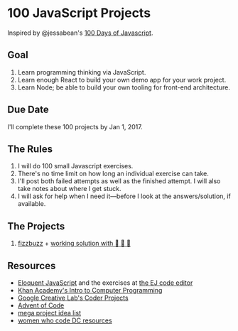 # 100 JavaScript Projects

Inspired by @jessabean's [100 Days of Javascript](https://github.com/jessabean/100-javascript-projects). 

## Goal

1. Learn programming thinking via JavaScript. 
2. Learn enough React to build your own demo app for your work project.
3. Learn Node; be able to build your own tooling for front-end architecture.

## Due Date

I'll complete these 100 projects by Jan 1, 2017.

## The Rules

1. I will do 100 small Javascript exercises.
2. There's no time limit on how long an individual exercise can take.
3. I'll post both failed attempts as well as the finished attempt. I will also take notes about where I get stuck.
4. I will ask for help when I need it—before I look at the answers/solution, if available.

## The Projects

1. [fizzbuzz](exercises/081616-fizzbuzz.js) + [working solution with 🙈 🙉 🙊](https://jsfiddle.net/6s0a92ua/)

## Resources

* [Eloquent JavaScript](http://eloquentjavascript.net) and the exercises at [the EJ code editor](http://eloquentjavascript.net/code/)
* [Khan Academy's Intro to Computer Programming](https://www.khanacademy.org/computing/computer-programming/programming)
* [Google Creative Lab's Coder Projects](https://googlecreativelab.github.io/coder-projects/)
* [Advent of Code](http://adventofcode.com/)
* [mega project idea list](http://www.dreamincode.net/forums/topic/78802-martyr2s-mega-project-ideas-list/)
* [women who code DC resources](https://github.com/womenwhocodedc/front-end-community/blob/master/study-guides/javascript_study_guide.md)
